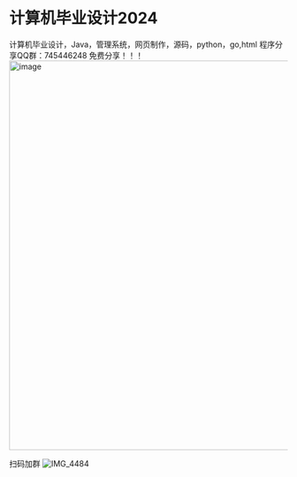 # 计算机毕业设计2024
计算机毕业设计，Java，管理系统，网页制作，源码，python，go,html
程序分享QQ群：745446248
免费分享！！！
<img width="704" alt="image" src="https://github.com/DebuGGerXg/CS_graduation_project/assets/139093771/f3caa87a-e648-4a3a-b7e7-656b0b3788dd">

扫码加群
![IMG_4484](https://github.com/DebuGGerXg/CS_graduation_project/assets/139093771/aad524fa-dfd6-4ced-bc04-39b4f66aec68)

